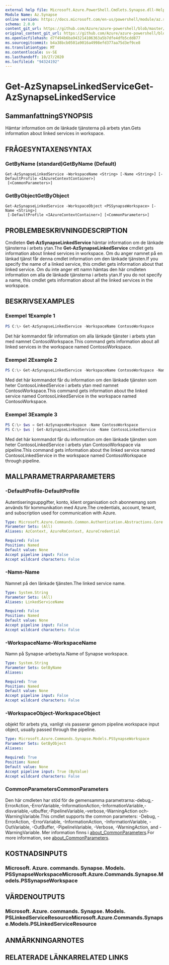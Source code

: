 ```yaml
---
external help file: Microsoft.Azure.PowerShell.Cmdlets.Synapse.dll-Help.xml
Module Name: Az.Synapse
online version: https://docs.microsoft.com/en-us/powershell/module/az.synapse/get-azsynapselinkedservice
schema: 2.0.0
content_git_url: https://github.com/Azure/azure-powershell/blob/master/src/Synapse/Synapse/help/Get-AzSynapseLinkedService.md
original_content_git_url: https://github.com/Azure/azure-powershell/blob/master/src/Synapse/Synapse/help/Get-AzSynapseLinkedService.md
ms.openlocfilehash: d7f494b6ba943214106363a5b7dfe4dfb5cdd877
ms.sourcegitcommit: b4a38bcb0501a9016a4998efd377aa75d3ef9ce8
ms.translationtype: MT
ms.contentlocale: sv-SE
ms.lasthandoff: 10/27/2020
ms.locfileid: "94324192"
---
```

# <span data-ttu-id="a04ab-101">Get-AzSynapseLinkedService</span><span class="sxs-lookup"><span data-stu-id="a04ab-101">Get-AzSynapseLinkedService</span></span>

## <span data-ttu-id="a04ab-102">Sammanfattning</span><span class="sxs-lookup"><span data-stu-id="a04ab-102">SYNOPSIS</span></span>
<span data-ttu-id="a04ab-103">Hämtar information om de länkade tjänsterna på arbets ytan.</span><span class="sxs-lookup"><span data-stu-id="a04ab-103">Gets information about linked services in workspace.</span></span>

## <span data-ttu-id="a04ab-104">FRÅGESYNTAXEN</span><span class="sxs-lookup"><span data-stu-id="a04ab-104">SYNTAX</span></span>

### <span data-ttu-id="a04ab-105">GetByName (standard)</span><span class="sxs-lookup"><span data-stu-id="a04ab-105">GetByName (Default)</span></span>
```
Get-AzSynapseLinkedService -WorkspaceName <String> [-Name <String>] [-DefaultProfile <IAzureContextContainer>]
 [<CommonParameters>]
```

### <span data-ttu-id="a04ab-106">GetByObject</span><span class="sxs-lookup"><span data-stu-id="a04ab-106">GetByObject</span></span>
```
Get-AzSynapseLinkedService -WorkspaceObject <PSSynapseWorkspace> [-Name <String>]
 [-DefaultProfile <IAzureContextContainer>] [<CommonParameters>]
```

## <span data-ttu-id="a04ab-107">PROBLEMBESKRIVNING</span><span class="sxs-lookup"><span data-stu-id="a04ab-107">DESCRIPTION</span></span>
<span data-ttu-id="a04ab-108">Cmdleten **Get-AzSynapseLinkedService** hämtar information om de länkade tjänsterna i arbets ytan.</span><span class="sxs-lookup"><span data-stu-id="a04ab-108">The **Get-AzSynapseLinkedService** cmdlet gets information about linked services in workspace.</span></span>
<span data-ttu-id="a04ab-109">Om du anger namnet på en länkad tjänst får denna cmdlet information om den länkade tjänsten.</span><span class="sxs-lookup"><span data-stu-id="a04ab-109">If you specify the name of a linked service, this cmdlet gets information about that linked service.</span></span>
<span data-ttu-id="a04ab-110">Om du inte anger ett namn hämtas den här cmdleten information om alla de länkade tjänsterna i arbets ytan.</span><span class="sxs-lookup"><span data-stu-id="a04ab-110">If you do not specify a name, this cmdlet gets information about all the linked services in the workspace.</span></span>

## <span data-ttu-id="a04ab-111">BESKRIVS</span><span class="sxs-lookup"><span data-stu-id="a04ab-111">EXAMPLES</span></span>

### <span data-ttu-id="a04ab-112">Exempel 1</span><span class="sxs-lookup"><span data-stu-id="a04ab-112">Example 1</span></span>
```powershell
PS C:\> Get-AzSynapseLinkedService -WorkspaceName ContosoWorkspace
```

<span data-ttu-id="a04ab-113">Det här kommandot får information om alla länkade tjänster i arbets ytan med namnet ContosoWorkspace.</span><span class="sxs-lookup"><span data-stu-id="a04ab-113">This command gets information about all linked services in the workspace named ContosoWorkspace.</span></span>

### <span data-ttu-id="a04ab-114">Exempel 2</span><span class="sxs-lookup"><span data-stu-id="a04ab-114">Example 2</span></span>
```powershell
PS C:\> Get-AzSynapseLinkedService -WorkspaceName ContosoWorkspace -Name ContosoLinkedService
```

<span data-ttu-id="a04ab-115">Med det här kommandot får du information om den länkade tjänsten som heter ContosoLinkedService i arbets ytan med namnet ContosoWorkspace.</span><span class="sxs-lookup"><span data-stu-id="a04ab-115">This command gets information about the linked service named ContosoLinkedService in the workspace named ContosoWorkspace.</span></span>

### <span data-ttu-id="a04ab-116">Exempel 3</span><span class="sxs-lookup"><span data-stu-id="a04ab-116">Example 3</span></span>
```powershell
PS C:\> $ws = Get-AzSynapseWorkspace -Name ContosoWorkspace
PS C:\> $ws | Get-AzSynapseLinkedService -Name ContosoLinkedService
```

<span data-ttu-id="a04ab-117">Med det här kommandot får du information om den länkade tjänsten som heter ContosoLinkedService i arbets ytan ContosoWorkspace via pipeline.</span><span class="sxs-lookup"><span data-stu-id="a04ab-117">This command gets information about the linked service named ContosoLinkedService in the workspace named ContosoWorkspace through pipeline.</span></span>

## <span data-ttu-id="a04ab-118">MALLPARAMETRAR</span><span class="sxs-lookup"><span data-stu-id="a04ab-118">PARAMETERS</span></span>

### <span data-ttu-id="a04ab-119">-DefaultProfile</span><span class="sxs-lookup"><span data-stu-id="a04ab-119">-DefaultProfile</span></span>
<span data-ttu-id="a04ab-120">Autentiseringsuppgifter, konto, klient organisation och abonnemang som används för kommunikation med Azure.</span><span class="sxs-lookup"><span data-stu-id="a04ab-120">The credentials, account, tenant, and subscription used for communication with Azure.</span></span>

```yaml
Type: Microsoft.Azure.Commands.Common.Authentication.Abstractions.Core.IAzureContextContainer
Parameter Sets: (All)
Aliases: AzContext, AzureRmContext, AzureCredential

Required: False
Position: Named
Default value: None
Accept pipeline input: False
Accept wildcard characters: False
```

### <span data-ttu-id="a04ab-121">-Namn</span><span class="sxs-lookup"><span data-stu-id="a04ab-121">-Name</span></span>
<span data-ttu-id="a04ab-122">Namnet på den länkade tjänsten.</span><span class="sxs-lookup"><span data-stu-id="a04ab-122">The linked service name.</span></span>

```yaml
Type: System.String
Parameter Sets: (All)
Aliases: LinkedServiceName

Required: False
Position: Named
Default value: None
Accept pipeline input: False
Accept wildcard characters: False
```

### <span data-ttu-id="a04ab-123">-WorkspaceName</span><span class="sxs-lookup"><span data-stu-id="a04ab-123">-WorkspaceName</span></span>
<span data-ttu-id="a04ab-124">Namn på Synapse-arbetsyta.</span><span class="sxs-lookup"><span data-stu-id="a04ab-124">Name of Synapse workspace.</span></span>

```yaml
Type: System.String
Parameter Sets: GetByName
Aliases:

Required: True
Position: Named
Default value: None
Accept pipeline input: False
Accept wildcard characters: False
```

### <span data-ttu-id="a04ab-125">-WorkspaceObject</span><span class="sxs-lookup"><span data-stu-id="a04ab-125">-WorkspaceObject</span></span>
<span data-ttu-id="a04ab-126">objekt för arbets yta, vanligt vis passerar genom pipeline.</span><span class="sxs-lookup"><span data-stu-id="a04ab-126">workspace input object, usually passed through the pipeline.</span></span>

```yaml
Type: Microsoft.Azure.Commands.Synapse.Models.PSSynapseWorkspace
Parameter Sets: GetByObject
Aliases:

Required: True
Position: Named
Default value: None
Accept pipeline input: True (ByValue)
Accept wildcard characters: False
```

### <span data-ttu-id="a04ab-127">CommonParameters</span><span class="sxs-lookup"><span data-stu-id="a04ab-127">CommonParameters</span></span>
<span data-ttu-id="a04ab-128">Den här cmdleten har stöd för de gemensamma parametrarna:-debug,-ErrorAction,-ErrorVariable,-InformationAction,-InformationVariable,-disvariable,-utbuffer,-PipelineVariable,-verbose,-WarningAction och-WarningVariable.</span><span class="sxs-lookup"><span data-stu-id="a04ab-128">This cmdlet supports the common parameters: -Debug, -ErrorAction, -ErrorVariable, -InformationAction, -InformationVariable, -OutVariable, -OutBuffer, -PipelineVariable, -Verbose, -WarningAction, and -WarningVariable.</span></span> <span data-ttu-id="a04ab-129">Mer information finns i [about_CommonParameters](http://go.microsoft.com/fwlink/?LinkID=113216).</span><span class="sxs-lookup"><span data-stu-id="a04ab-129">For more information, see [about_CommonParameters](http://go.microsoft.com/fwlink/?LinkID=113216).</span></span>

## <span data-ttu-id="a04ab-130">KOSTNADS</span><span class="sxs-lookup"><span data-stu-id="a04ab-130">INPUTS</span></span>

### <span data-ttu-id="a04ab-131">Microsoft. Azure. commands. Synapse. Models. PSSynapseWorkspace</span><span class="sxs-lookup"><span data-stu-id="a04ab-131">Microsoft.Azure.Commands.Synapse.Models.PSSynapseWorkspace</span></span>

## <span data-ttu-id="a04ab-132">VÄRDEN</span><span class="sxs-lookup"><span data-stu-id="a04ab-132">OUTPUTS</span></span>

### <span data-ttu-id="a04ab-133">Microsoft. Azure. commands. Synapse. Models. PSLinkedServiceResource</span><span class="sxs-lookup"><span data-stu-id="a04ab-133">Microsoft.Azure.Commands.Synapse.Models.PSLinkedServiceResource</span></span>

## <span data-ttu-id="a04ab-134">ANMÄRKNINGAR</span><span class="sxs-lookup"><span data-stu-id="a04ab-134">NOTES</span></span>

## <span data-ttu-id="a04ab-135">RELATERADE LÄNKAR</span><span class="sxs-lookup"><span data-stu-id="a04ab-135">RELATED LINKS</span></span>
